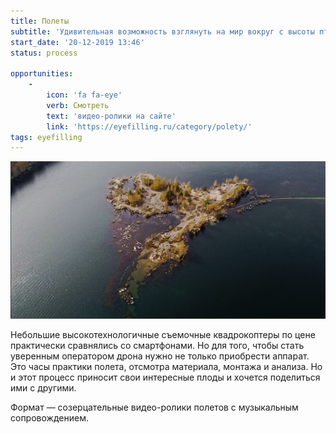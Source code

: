 ```yaml
---
title: Полеты
subtitle: 'Удивительная возможность взглянуть на мир вокруг с высоты птичьего полета. Делимся наблюдениями этого исследования мира с нового ракурса.'
start_date: '20-12-2019 13:46'
status: process

opportunities:
    -
        icon: 'fa fa-eye'
        verb: Смотреть
        text: 'видео-ролики на сайте'
        link: 'https://eyefilling.ru/category/polety/'
tags: eyefilling
---
```


![](./fly.png)

Небольшие высокотехнологичные съемочные квадрокоптеры по цене практически сравнялись со смартфонами. Но для того, чтобы стать уверенным оператором дрона нужно не только приобрести аппарат. Это часы практики полета, отсмотра материала, монтажа и анализа. Но и этот процесс приносит свои интересные плоды и хочется поделиться ими с другими.

Формат — созерцательные видео-ролики полетов с музыкальным сопровождением. 